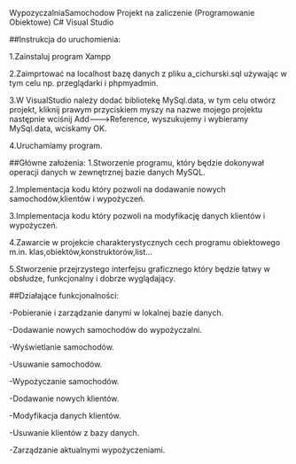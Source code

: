 WypozyczalniaSamochodow
Projekt na zaliczenie (Programowanie Obiektowe) C# Visual Studio

##Instrukcja do uruchomienia:

1.Zainstaluj program Xampp

2.Zaimprtować na localhost bazę danych z pliku a_cichurski.sql używając w tym celu np. przeglądarki i phpmyadmin.

3.W VisualStudio należy dodać bibliotekę MySql.data, w tym celu otwórz projekt, kliknij prawym przyciskiem myszy na nazwe mojego projektu następnie wciśnij Add--->Reference, wyszukujemy i wybieramy MySql.data, wciskamy OK.

4.Uruchamiamy program.

##Główne założenia: 1.Stworzenie programu, który będzie dokonywał operacji danych w zewnętrznej bazie danych MySQL.

2.Implementacja kodu który pozwoli na dodawanie nowych samochodów,klientów i wypożyczeń.

3.Implementacja kodu który pozwoli na modyfikację danych klientów i wypożyczeń.

4.Zawarcie w projekcie charakterystycznych cech programu obiektowego m.in. klas,obiektów,konstruktorów,list...

5.Stworzenie przejrzystego interfejsu graficznego który będzie łatwy w obsłudze, funkcjonalny i dobrze wyglądający.

##Działające funkcjonalności:

-Pobieranie i zarządzanie danymi w lokalnej bazie danych.

-Dodawanie nowych samochodów do wypożyczalni.

-Wyświetlanie samochodów.

-Usuwanie samochodów.

-Wypożyczanie samochodów.

-Dodawanie nowych klientów.

-Modyfikacja danych klientów.

-Usuwanie klientów z bazy danych.

-Zarządzanie aktualnymi wypożyczeniami.
